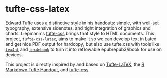 # tufte-css-latex
Edward Tufte uses a distinctive style in his handouts: simple, with well-set typography, extensive sidenotes, and tight integration of graphics and charts. Liepmann's [tufte-css](https://github.com/edwardtufte/tufte-css) brings that style to HTML documents. This project, `tufte-css-latex`, aims to make it so we can develop text in Latex and get nice PDF output for hardcopy, but also use tufte.css with tools like [`tex4ht`](https://tug.org/tex4ht/) and [`tex4ebook`](https://github.com/michal-h21/tex4ebook) to turn it into reflowable epub/epub3/ibook for use on devices. 

This project is directly inspired by and based on [Tufte-LaTeX](https://tufte-latex.github.io/tufte-latex/), the [R Markdown Tufte Handout](http://rmarkdown.rstudio.com/examples/tufte-handout.pdf), and [tufte-css](https://github.com/edwardtufte/tufte-css).
